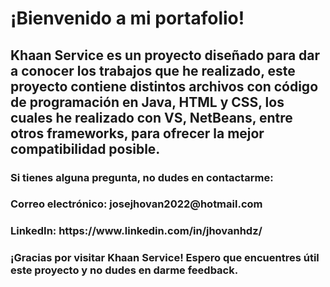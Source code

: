 <h1>¡Bienvenido a mi portafolio!</h1>

<h2>Khaan Service es un proyecto diseñado para dar a conocer los trabajos que he realizado, este proyecto contiene distintos archivos con código de programación en Java, HTML y CSS, los cuales he realizado con VS, NetBeans, entre otros frameworks, para ofrecer la mejor compatibilidad posible.</h2>


<h3>Si tienes alguna pregunta, no dudes en contactarme:</h3>
<h3>Correo electrónico: josejhovan2022@hotmail.com</h3>
<h3>LinkedIn: https://www.linkedin.com/in/jhovanhdz/</h3>
<h3>¡Gracias por visitar Khaan Service! Espero que encuentres útil este proyecto y no dudes en darme feedback.</h3>

